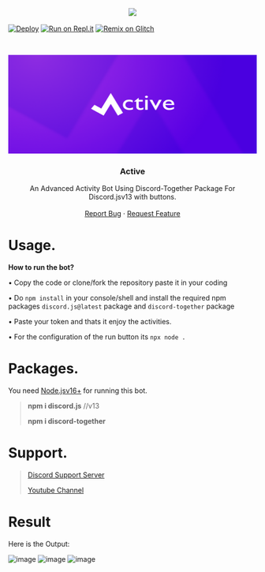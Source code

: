 <center><img src="https://capsule-render.vercel.app/api?type=waving&color=gradient&height=200&section=header&text=Active&fontSize=80&fontAlignY=35&animation=twinkling&fontColor=gradient" /></center>

[![Deploy](https://www.herokucdn.com/deploy/button.svg)](https://heroku.com/deploy?template=https://github.com/Hypwreck/Active)
[![Run on Repl.it](https://repl.it/badge/github/brblacky/lavamusic)](https://repl.it/github/Hypwreck/Active)
[![Remix on Glitch](https://cdn.glitch.com/2703baf2-b643-4da7-ab91-7ee2a2d00b5b%2Fremix-button.svg)](https://glitch.com/edit/#!/import/github/Hypwreck/Active)

<!-- PROJECT LOGO -->
<br />
<p align="center">
  <a href="https://github.com/Hypwreck/Active">
    <img src="https://github.com/Hypwreck/Active/blob/main/notgovernmeadsnt.png" alt="Pbot-plus" width="700" height="200">
  </a>

  <h3 align="center">Active</h3>

  <p align="center">
    An Advanced Activity Bot Using Discord-Together Package For Discord.jsv13 with buttons.
    <br />
    <br />
    <a href="https://github.com/Hypwreck/Active/issues">Report Bug</a>
    ·
    <a href="https://github.com/Hypwreck/Active/issues">Request Feature</a>
  </p>
</p>

# Usage.

__How to run the bot?__

• Copy the code or clone/fork the repository paste it in your coding  

• Do `npm install` in your console/shell and install the required npm packages `discord.js@latest` package and `discord-together` package

• Paste your token and thats it enjoy the activities.

• For the configuration of the run button its `npx node .`

# Packages.

You need [Node.jsv16+](https://nodejs.org/en/) for running this bot.

> **npm i discord.js** //v13
>
> **npm i discord-together**

# Support.

> [Discord Support Server](https://discord.gg/FdAPpZXpJF)
> 
> [Youtube Channel](https://www.youtube.com/channel/UCxLLUfZ-CXEgsJpZOe8pSPA)

# Result

Here is the Output: 

![image](https://user-images.githubusercontent.com/89440730/147867829-2f5ba7b6-26ac-45e7-86a6-d3099eb72035.png)
![image](https://user-images.githubusercontent.com/89440730/147867855-65bfaf6f-816b-471f-b59f-dd2365af7955.png)
![image](https://user-images.githubusercontent.com/89440730/147867885-41e6d2bb-c1da-4fcf-a6db-2c7a7d24304c.png)
